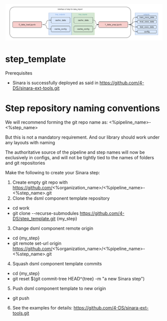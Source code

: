 ![interface data_import_inteface.drawio](./imgs/data_import_inteface.drawio.png)

# step_template

Prerequisites

- Sinara is successfully deployed as said in https://github.com/4-DS/sinara-ext-tools.git

# Step repository naming conventions

We will recommend forming the git repo name as: <%pipeline_name>-<%step_name>

But this is not a mandatory requirement. And our library should work under any layouts with naming

The authoritative source of the pipeline and step names will now be exclusively in configs, and will not be tightly tied to the names of folders and git repositories


Make the following to create your Sinara step:

1. Create empty git repo with https://github.com/<%organization_name>/<%pipeline_name>-<%step_name>.git 
2. Clone the dsml component template repository
- cd work
- git clone --recurse-submodules https://github.com/4-DS/step_template.git {my_step}
3. Change dsml component remote origin
- cd {my_step}
- git remote set-url origin https://github.com/<%organization_name>/<%pipeline_name>-<%step_name>.git
4. Squash dsml component template commits
- cd {my_step}
- git reset $(git commit-tree HEAD^{tree} -m "a new Sinara step")
5. Push dsml component template to new origin
- git push
6. See the examples for details: https://github.com/4-DS/sinara-ext-tools.git
